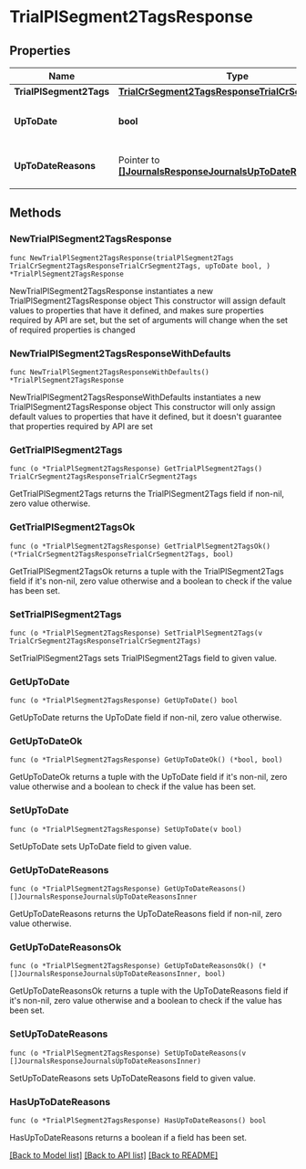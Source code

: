 # TrialPlSegment2TagsResponse

## Properties

Name | Type | Description | Notes
------------ | ------------- | ------------- | -------------
**TrialPlSegment2Tags** | [**TrialCrSegment2TagsResponseTrialCrSegment2Tags**](TrialCrSegment2TagsResponseTrialCrSegment2Tags.md) |  | 
**UpToDate** | **bool** | 集計結果が最新かどうか | 
**UpToDateReasons** | Pointer to [**[]JournalsResponseJournalsUpToDateReasonsInner**](JournalsResponseJournalsUpToDateReasonsInner.md) | 集計が最新でない場合の要因情報 | [optional] 

## Methods

### NewTrialPlSegment2TagsResponse

`func NewTrialPlSegment2TagsResponse(trialPlSegment2Tags TrialCrSegment2TagsResponseTrialCrSegment2Tags, upToDate bool, ) *TrialPlSegment2TagsResponse`

NewTrialPlSegment2TagsResponse instantiates a new TrialPlSegment2TagsResponse object
This constructor will assign default values to properties that have it defined,
and makes sure properties required by API are set, but the set of arguments
will change when the set of required properties is changed

### NewTrialPlSegment2TagsResponseWithDefaults

`func NewTrialPlSegment2TagsResponseWithDefaults() *TrialPlSegment2TagsResponse`

NewTrialPlSegment2TagsResponseWithDefaults instantiates a new TrialPlSegment2TagsResponse object
This constructor will only assign default values to properties that have it defined,
but it doesn't guarantee that properties required by API are set

### GetTrialPlSegment2Tags

`func (o *TrialPlSegment2TagsResponse) GetTrialPlSegment2Tags() TrialCrSegment2TagsResponseTrialCrSegment2Tags`

GetTrialPlSegment2Tags returns the TrialPlSegment2Tags field if non-nil, zero value otherwise.

### GetTrialPlSegment2TagsOk

`func (o *TrialPlSegment2TagsResponse) GetTrialPlSegment2TagsOk() (*TrialCrSegment2TagsResponseTrialCrSegment2Tags, bool)`

GetTrialPlSegment2TagsOk returns a tuple with the TrialPlSegment2Tags field if it's non-nil, zero value otherwise
and a boolean to check if the value has been set.

### SetTrialPlSegment2Tags

`func (o *TrialPlSegment2TagsResponse) SetTrialPlSegment2Tags(v TrialCrSegment2TagsResponseTrialCrSegment2Tags)`

SetTrialPlSegment2Tags sets TrialPlSegment2Tags field to given value.


### GetUpToDate

`func (o *TrialPlSegment2TagsResponse) GetUpToDate() bool`

GetUpToDate returns the UpToDate field if non-nil, zero value otherwise.

### GetUpToDateOk

`func (o *TrialPlSegment2TagsResponse) GetUpToDateOk() (*bool, bool)`

GetUpToDateOk returns a tuple with the UpToDate field if it's non-nil, zero value otherwise
and a boolean to check if the value has been set.

### SetUpToDate

`func (o *TrialPlSegment2TagsResponse) SetUpToDate(v bool)`

SetUpToDate sets UpToDate field to given value.


### GetUpToDateReasons

`func (o *TrialPlSegment2TagsResponse) GetUpToDateReasons() []JournalsResponseJournalsUpToDateReasonsInner`

GetUpToDateReasons returns the UpToDateReasons field if non-nil, zero value otherwise.

### GetUpToDateReasonsOk

`func (o *TrialPlSegment2TagsResponse) GetUpToDateReasonsOk() (*[]JournalsResponseJournalsUpToDateReasonsInner, bool)`

GetUpToDateReasonsOk returns a tuple with the UpToDateReasons field if it's non-nil, zero value otherwise
and a boolean to check if the value has been set.

### SetUpToDateReasons

`func (o *TrialPlSegment2TagsResponse) SetUpToDateReasons(v []JournalsResponseJournalsUpToDateReasonsInner)`

SetUpToDateReasons sets UpToDateReasons field to given value.

### HasUpToDateReasons

`func (o *TrialPlSegment2TagsResponse) HasUpToDateReasons() bool`

HasUpToDateReasons returns a boolean if a field has been set.


[[Back to Model list]](../README.md#documentation-for-models) [[Back to API list]](../README.md#documentation-for-api-endpoints) [[Back to README]](../README.md)


